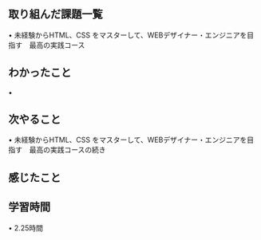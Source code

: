 ## 取り組んだ課題一覧
• 未経験からHTML、CSS をマスターして、WEBデザイナー・エンジニアを目指す　最高の実践コース


## わかったこと
• 



## 次やること
• 未経験からHTML、CSS をマスターして、WEBデザイナー・エンジニアを目指す　最高の実践コースの続き


## 感じたこと



## 学習時間
• 2.25時間